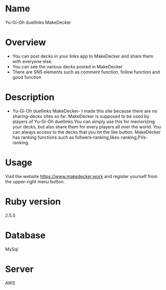 # Name
Yu-Gi-Oh duellinks MakeDecker

# Overview
* You can post decks in your links app to MakeDecker and share them with everyone else.
* You can see the various decks posted in MakeDecker
* There are SNS elements such as comment function, follow function and good function

# Description
* Yu-Gi-Oh duellinks MakeDecker- I made this site because there are no sharing-decks sites so far. MakeDecker is supposed to be used by players of Yu-Gi-Oh duellinks.You can simply use this for memorizing your decks, but also share them for every players all over the world. You can always access to the decks that you hit the like button. MakeDecker has ranking functions such as follwers-ranking,likes-ranking,PVs-ranking.

# Usage
Visit the website https://www.makedecker.work and register yourself from the upper-right menu botton.

# Ruby version
2.5.5

# Database 
MySql

# Server
AWS




